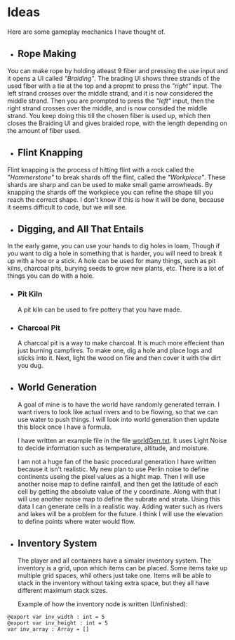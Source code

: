 # Ideas
Here are some gameplay mechanics I have thought of.

- ## Rope Making
You can make rope by holding atleast 9 fiber and pressing the use input and it opens a UI called *"Braiding"*.
The brading UI shows three strands of the used fiber with a tie at the top and a propmt to press the *"right"* input. The left strand crosses over the middle strand, and it is now considered the middle strand.
Then you are prompted to press the *"left"* input, then the right strand crosses over the middle, and is now consided the middle strand.
You keep doing this till the chosen fiber is used up, which then closes the Braiding UI and gives braided rope, with the length depending on the amount of fiber used.

- ## Flint Knapping
Flint knapping is the process of hitting flint with a rock called the *"Hammerstone"* to break shards off the flint, called the *"Workpiece"*. These shards are sharp and can be used to make small game arrowheads.
By knapping the shards off the workpiece you can refine the shape till you reach the correct shape. I don't know if this is how it will be done, because it seems difficult to code, but we will see.

- ## Digging, and All That Entails
In the early game, you can use your hands to dig holes in loam, Though if you want to dig a hole in something that is harder, you will need to break it up with a hoe or a stick. A hole can be used for many things, such as pit kilns, charcoal pits, burying seeds to grow new plants, etc. There is a lot of things you can do with a hole.

  - ### Pit Kiln
    A pit kiln can be used to fire pottery that you have made.
  - ### Charcoal Pit
    A charcoal pit is a way to make charcoal. It is much more effecient than just burning campfires. To make one, dig a hole and place logs and sticks into it. Next, light the wood on fire and then cover it with the dirt you dug.

- ## World Generation
  A goal of mine is to have the world have randomly generated terrain. I want rivers to look like actual rivers and to be flowing, so that we can use water to push things. I will look into world generation then update this block once I have a formula.
  
  I have written an example file in the file [worldGen.txt](worldGen.txt). It uses Light Noise to decide information such as temperature, altitude, and moisture.

  I am not a huge fan of the basic procedural generation I have written because it isn't realistic. My new plan to use Perlin noise to define continents useing the pixel values as a hight map. Then I will use another noise map to define rainfall, and then get the latitude of each cell by getting the absolute value of the y coordinate. Along with that I will use another noise map to define the subrate and strata. Using this data I can generate cells in a realistic way. Adding water such as rivers and lakes will be a problem for the future. I think I will use the elevation to define points where water would flow.

- ## Inventory System
  The player and all containers have a simaler inventory system. The inventory is a grid, upon which items can be placed. Some items take up multiple grid spaces, whil others just take one. Items will be able to stack in the inventory without taking extra space, but they all have different maximum stack sizes.

  Example of how the inventory node is written (Unfinished):

```gdscript
@export var inv_width : int = 5
@export var inv_height : int = 5
var inv_array : Array = []
```

